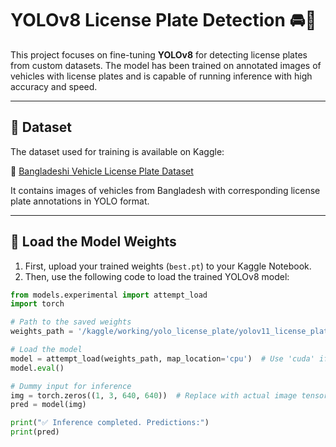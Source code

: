 # YOLOv8 License Plate Detection 🚘📸

This project focuses on fine-tuning **YOLOv8** for detecting license plates from custom datasets. The model has been trained on annotated images of vehicles with license plates and is capable of running inference with high accuracy and speed.

---

## 📂 Dataset

The dataset used for training is available on Kaggle:

🔗 [Bangladeshi Vehicle License Plate Dataset](https://www.kaggle.com/datasets/sifatkhan69/bangladeshi-vehicle-license-plate)

It contains images of vehicles from Bangladesh with corresponding license plate annotations in YOLO format.

---

## 🧠 Load the Model Weights

1. First, upload your trained weights (`best.pt`) to your Kaggle Notebook.
2. Then, use the following code to load the trained YOLOv8 model:

```python
from models.experimental import attempt_load
import torch

# Path to the saved weights
weights_path = '/kaggle/working/yolo_license_plate/yolov11_license_plate/weights/best.pt'  # <-- Update this with your Kaggle path if different

# Load the model
model = attempt_load(weights_path, map_location='cpu')  # Use 'cuda' if running on GPU
model.eval()

# Dummy input for inference
img = torch.zeros((1, 3, 640, 640))  # Replace with actual image tensor
pred = model(img)

print("✅ Inference completed. Predictions:")
print(pred)
```
